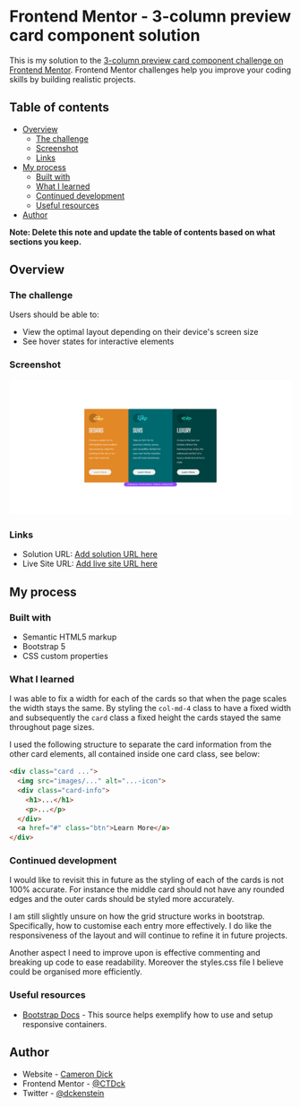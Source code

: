 # Frontend Mentor - 3-column preview card component solution

This is my solution to the [3-column preview card component challenge on Frontend Mentor](https://www.frontendmentor.io/challenges/3column-preview-card-component-pH92eAR2-). Frontend Mentor challenges help you improve your coding skills by building realistic projects.

## Table of contents

- [Overview](#overview)
  - [The challenge](#the-challenge)
  - [Screenshot](#screenshot)
  - [Links](#links)
- [My process](#my-process)
  - [Built with](#built-with)
  - [What I learned](#what-i-learned)
  - [Continued development](#continued-development)
  - [Useful resources](#useful-resources)
- [Author](#author)

**Note: Delete this note and update the table of contents based on what sections you keep.**

## Overview

### The challenge

Users should be able to:

- View the optimal layout depending on their device's screen size
- See hover states for interactive elements

### Screenshot

![](./screenshot.png)

### Links

- Solution URL: [Add solution URL here](https://your-solution-url.com)
- Live Site URL: [Add live site URL here](https://your-live-site-url.com)

## My process

### Built with

- Semantic HTML5 markup
- Bootstrap 5
- CSS custom properties

### What I learned

I was able to fix a width for each of the cards so that when the page scales the width stays the same. By styling the `col-md-4` class to have a fixed width and subsequently the `card` class a fixed height the cards stayed the same throughout page sizes.

I used the following structure to separate the card information from the other card elements, all contained inside one card class, see below:

```html
<div class="card ...">
  <img src="images/..." alt="...-icon">
  <div class="card-info">
    <h1>...</h1>
    <p>...</p>
  </div>
  <a href="#" class="btn">Learn More</a>
</div>
```

### Continued development

I would like to revisit this in future as the styling of each of the cards is not 100% accurate. For instance the middle card should not have any rounded edges and the outer cards should be styled more accurately.

I am still slightly unsure on how the grid structure works in bootstrap. Specifically, how to customise each entry more effectively. I do like the responsiveness of the layout and will continue to refine it in future projects.

Another aspect I need to improve upon is effective commenting and breaking up code to ease readability. Moreover the styles.css file I believe could be organised more efficiently.

### Useful resources

- [Bootstrap Docs](https://getbootstrap.com/docs/5.0/layout/grid/) - This source helps exemplify how to use and setup responsive containers.

## Author

- Website - [Cameron Dick](https://ctdck.github.io/CurriculumVitae/)
- Frontend Mentor - [@CTDck](https://www.frontendmentor.io/profile/CTDck)
- Twitter - [@dckenstein](https://www.twitter.com/dckenstein)
